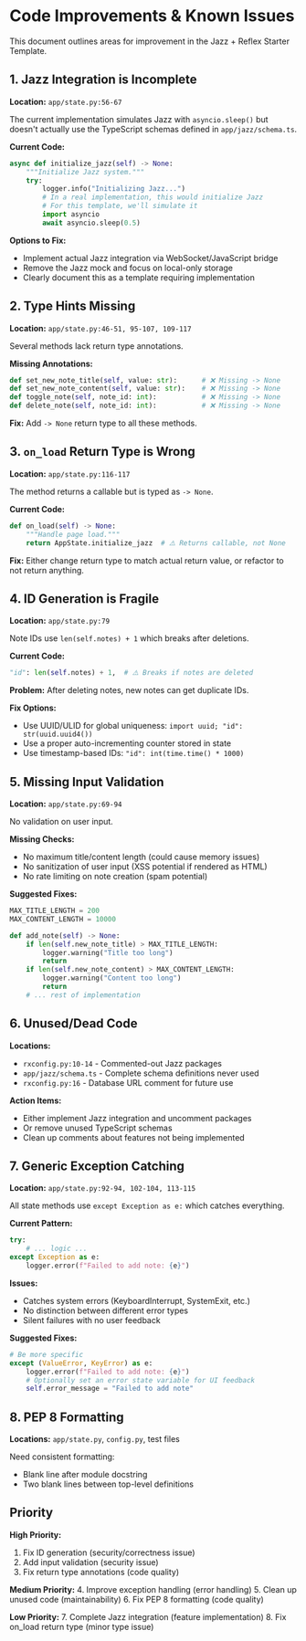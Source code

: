# Code Improvements & Known Issues

This document outlines areas for improvement in the Jazz + Reflex Starter Template.

## 1. Jazz Integration is Incomplete

**Location:** `app/state.py:56-67`

The current implementation simulates Jazz with `asyncio.sleep()` but doesn't actually use the TypeScript schemas defined in `app/jazz/schema.ts`.

**Current Code:**
```python
async def initialize_jazz(self) -> None:
    """Initialize Jazz system."""
    try:
        logger.info("Initializing Jazz...")
        # In a real implementation, this would initialize Jazz
        # For this template, we'll simulate it
        import asyncio
        await asyncio.sleep(0.5)
```

**Options to Fix:**
- Implement actual Jazz integration via WebSocket/JavaScript bridge
- Remove the Jazz mock and focus on local-only storage
- Clearly document this as a template requiring implementation

## 2. Type Hints Missing

**Location:** `app/state.py:46-51, 95-107, 109-117`

Several methods lack return type annotations.

**Missing Annotations:**
```python
def set_new_note_title(self, value: str):      # ❌ Missing -> None
def set_new_note_content(self, value: str):    # ❌ Missing -> None
def toggle_note(self, note_id: int):           # ❌ Missing -> None
def delete_note(self, note_id: int):           # ❌ Missing -> None
```

**Fix:** Add `-> None` return type to all these methods.

## 3. `on_load` Return Type is Wrong

**Location:** `app/state.py:116-117`

The method returns a callable but is typed as `-> None`.

**Current Code:**
```python
def on_load(self) -> None:
    """Handle page load."""
    return AppState.initialize_jazz  # ⚠️ Returns callable, not None
```

**Fix:** Either change return type to match actual return value, or refactor to not return anything.

## 4. ID Generation is Fragile

**Location:** `app/state.py:79`

Note IDs use `len(self.notes) + 1` which breaks after deletions.

**Current Code:**
```python
"id": len(self.notes) + 1,  # ⚠️ Breaks if notes are deleted
```

**Problem:** After deleting notes, new notes can get duplicate IDs.

**Fix Options:**
- Use UUID/ULID for global uniqueness: `import uuid; "id": str(uuid.uuid4())`
- Use a proper auto-incrementing counter stored in state
- Use timestamp-based IDs: `"id": int(time.time() * 1000)`

## 5. Missing Input Validation

**Location:** `app/state.py:69-94`

No validation on user input.

**Missing Checks:**
- No maximum title/content length (could cause memory issues)
- No sanitization of user input (XSS potential if rendered as HTML)
- No rate limiting on note creation (spam potential)

**Suggested Fixes:**
```python
MAX_TITLE_LENGTH = 200
MAX_CONTENT_LENGTH = 10000

def add_note(self) -> None:
    if len(self.new_note_title) > MAX_TITLE_LENGTH:
        logger.warning("Title too long")
        return
    if len(self.new_note_content) > MAX_CONTENT_LENGTH:
        logger.warning("Content too long")
        return
    # ... rest of implementation
```

## 6. Unused/Dead Code

**Locations:**
- `rxconfig.py:10-14` - Commented-out Jazz packages
- `app/jazz/schema.ts` - Complete schema definitions never used
- `rxconfig.py:16` - Database URL comment for future use

**Action Items:**
- Either implement Jazz integration and uncomment packages
- Or remove unused TypeScript schemas
- Clean up comments about features not being implemented

## 7. Generic Exception Catching

**Location:** `app/state.py:92-94, 102-104, 113-115`

All state methods use `except Exception as e:` which catches everything.

**Current Pattern:**
```python
try:
    # ... logic ...
except Exception as e:
    logger.error(f"Failed to add note: {e}")
```

**Issues:**
- Catches system errors (KeyboardInterrupt, SystemExit, etc.)
- No distinction between different error types
- Silent failures with no user feedback

**Suggested Fixes:**
```python
# Be more specific
except (ValueError, KeyError) as e:
    logger.error(f"Failed to add note: {e}")
    # Optionally set an error state variable for UI feedback
    self.error_message = "Failed to add note"
```

## 8. PEP 8 Formatting

**Locations:** `app/state.py`, `config.py`, test files

Need consistent formatting:
- Blank line after module docstring
- Two blank lines between top-level definitions

## Priority

**High Priority:**
1. Fix ID generation (security/correctness issue)
2. Add input validation (security issue)
3. Fix return type annotations (code quality)

**Medium Priority:**
4. Improve exception handling (error handling)
5. Clean up unused code (maintainability)
6. Fix PEP 8 formatting (code quality)

**Low Priority:**
7. Complete Jazz integration (feature implementation)
8. Fix on_load return type (minor type issue)
